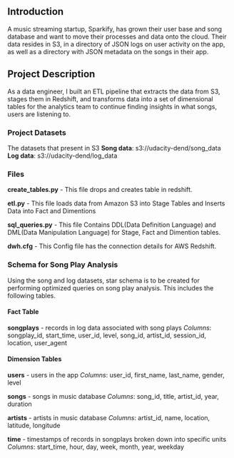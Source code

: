 ## Introduction
A music streaming startup, Sparkify, has grown their user base and song database and want to move their processes and data onto the cloud. Their data resides in S3, in a directory of JSON logs on user activity on the app, as well as a directory with JSON metadata on the songs in their app.


## Project Description

As a data engineer, I built an ETL pipeline that extracts the data from S3, stages them in Redshift, and transforms data into a set of dimensional tables for the analytics team to continue finding insights in what songs, users are listening to. 


### Project Datasets
The datasets that present in S3
**Song data**: s3://udacity-dend/song_data
**Log data**: s3://udacity-dend/log_data

### Files
**create_tables.py** - This file drops and creates table in redshift.

**etl.py** - This file loads data from Amazon S3 into Stage Tables and Inserts Data into Fact and Dimentions

**sql_queries.py** - This file Contains DDL(Data Definition Language) and DML(Data Manipulation Language) for Stage, Fact and Dimention tables.

**dwh.cfg** - This Config file has the connection details for AWS Redshift.


### Schema for Song Play Analysis
Using the song and log datasets, star schema is to be created for performing optimized queries on song play analysis. This includes the following tables.

#### Fact Table
**songplays** - records in log data associated with song plays 
*Columns*: songplay_id, start_time, user_id, level, song_id, artist_id, session_id, location, user_agent
#### Dimension Tables
**users** - users in the app
*Columns*: user_id, first_name, last_name, gender, level

**songs** - songs in music database
*Columns*: song_id, title, artist_id, year, duration

**artists** - artists in music database
*Columns*: artist_id, name, location, latitude, longitude

**time** - timestamps of records in songplays broken down into specific units
*Columns*: start_time, hour, day, week, month, year, weekday

